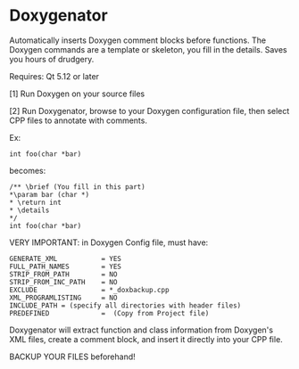 # Doxygenator
Automatically inserts Doxygen comment blocks before functions. The Doxygen commands are a template or skeleton, you fill in the details. Saves you hours of drudgery.

Requires: Qt 5.12 or later

[1] Run Doxygen on your source files

[2] Run Doxygenator, browse to your Doxygen configuration file, then select CPP files to annotate with comments.

Ex: 

	int foo(char *bar)

becomes:


	/** \brief (You fill in this part)
	*\param bar (char *)
	* \return int
	* \details 
	*/
	int foo(char *bar)
  
VERY IMPORTANT: in Doxygen Config file, must have:

	GENERATE_XML           = YES
	FULL_PATH_NAMES        = YES
	STRIP_FROM_PATH        = NO
	STRIP_FROM_INC_PATH    = NO
	EXCLUDE                = *_doxbackup.cpp
	XML_PROGRAMLISTING     = NO
	INCLUDE_PATH = (specify all directories with header files)
	PREDEFINED             =  (Copy from Project file)

Doxygenator will extract function and class information from Doxygen's XML files, create a comment block, and insert it directly into your CPP file.

BACKUP YOUR FILES beforehand!

